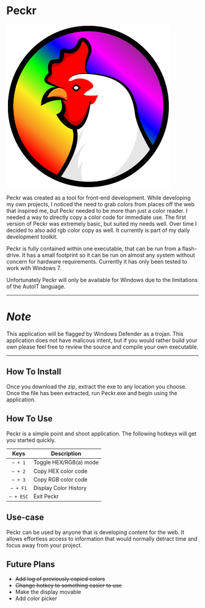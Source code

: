 # Peckr

![Peckr](https://raw.githubusercontent.com/jhelbig/peckr/master/profile.png)

Peckr was created as a tool for front-end development.  While developing my own projects, I noticed the need to grab colors from places off the web that inspired me, but Peckr needed to be more than just a color reader.  I needed a way to directly copy a color code for immediate use.  The first version of Peckr was extremely basic, but suited my needs well.  Over time I decided to also add rgb color copy as well.  It currently is part of my daily development toolkit.

Peckr is fully contained within one executable, that can be run from a flash-drive.  It has a small footprint so it can be run on almost any system without concern for hardware requirements.  Currently it has only been tested to work with Windows 7.

Unfortunately Peckr will only be available for Windows due to the limitations of the AutoIT language.

---

# _Note_
This application will be flagged by Windows Defender as a trojan.  This application does not have malicous intent, but if you would rather build your own please feel free to review the source and compile your own executable.

---

## How To Install

Once you download the zip, extract the exe to any location you choose.  Once the file has been extracted, run Peckr.exe and begin using the application.

## How To Use

Peckr is a simple point and shoot application.  The following hotkeys will get you started quickly.

| Keys          | Description            |
|:-------------:|------------------------|
| ` ~ + 1 `     | Toggle HEX/RGB(a) mode |
| ` ~ + 2 `     | Copy HEX color code    |
| ` ~ + 3 `     | Copy RGB color code    |
| ` ~ + F1 `    | Display Color History  |
| ` ~ + ESC `   | Exit Peckr             |

## Use-case

Peckr can be used by anyone that is developing content for the web.  It allows effortless access to information that would normally detract time and focus away from your project.

## Future Plans
- ~~Add log of previously copied colors~~
- ~~Change hotkey to something easier to use~~
- Make the display movable
- Add color picker
